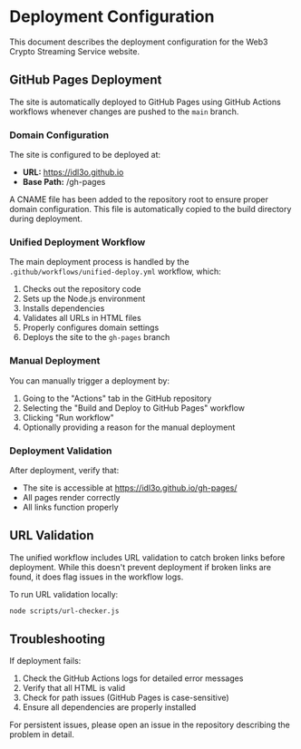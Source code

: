 # Deployment Configuration

This document describes the deployment configuration for the Web3 Crypto Streaming Service website.

## GitHub Pages Deployment

The site is automatically deployed to GitHub Pages using GitHub Actions workflows whenever changes are pushed to the `main` branch.

### Domain Configuration

The site is configured to be deployed at:
- **URL:** https://idl3o.github.io
- **Base Path:** /gh-pages

A CNAME file has been added to the repository root to ensure proper domain configuration. This file is automatically copied to the build directory during deployment.

### Unified Deployment Workflow

The main deployment process is handled by the `.github/workflows/unified-deploy.yml` workflow, which:

1. Checks out the repository code
2. Sets up the Node.js environment
3. Installs dependencies
4. Validates all URLs in HTML files
5. Properly configures domain settings
6. Deploys the site to the `gh-pages` branch

### Manual Deployment

You can manually trigger a deployment by:

1. Going to the "Actions" tab in the GitHub repository
2. Selecting the "Build and Deploy to GitHub Pages" workflow
3. Clicking "Run workflow"
4. Optionally providing a reason for the manual deployment

### Deployment Validation

After deployment, verify that:
- The site is accessible at https://idl3o.github.io/gh-pages/
- All pages render correctly
- All links function properly

## URL Validation

The unified workflow includes URL validation to catch broken links before deployment. While this doesn't prevent deployment if broken links are found, it does flag issues in the workflow logs.

To run URL validation locally:

```bash
node scripts/url-checker.js
```

## Troubleshooting

If deployment fails:

1. Check the GitHub Actions logs for detailed error messages
2. Verify that all HTML is valid
3. Check for path issues (GitHub Pages is case-sensitive)
4. Ensure all dependencies are properly installed

For persistent issues, please open an issue in the repository describing the problem in detail.
